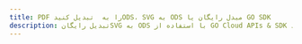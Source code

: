 ---title: PDF را به  تبدیل کنیدODS، SVG به ODS مبدل رایگان یا GO SDKdescription: تبدیل رایگانSVG به ODS با استفاده از GO Cloud APIs & SDK همچنین اسناد PDF را در Cloud ایجاد، ویرایش و رندر کنید.---